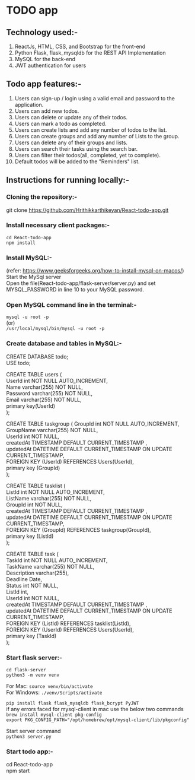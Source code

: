 # TODO app

## Technology used:-
1) ReactJs, HTML, CSS, and Bootstrap for the front-end
2) Python Flask, flask_mysqldb for the REST API Implementation
3) MySQL for the back-end 
4) JWT authentication for users

## Todo app features:- 
1) Users can sign-up / login using a valid email and password to the application. 
2) Users can add new todos.
3) Users can delete or update any of their todos.
4) Users can mark a todo as completed.
5) Users can create lists and add any number of todos to the list.
6) Users can create groups and add any number of Lists to the group.
7) Users can delete any of their groups and lists.
8) Users can search their tasks using the search bar.
9) Users can filter their todos(all, completed, yet to complete).
10) Default todos will be added to the "Reminders" list.


## Instructions for running locally:-
### Cloning the repository:-
git clone https://github.com/Hrithikkarthikeyan/React-todo-app.git

### Install necessary client packages:-
`cd React-todo-app`  
`npm install`  

### Install MySQL:-
(refer:  https://www.geeksforgeeks.org/how-to-install-mysql-on-macos/)  
Start the MySql server  
Open the file(React-todo-app/flask-server/server.py) and set MYSQL_PASSWORD in line 10 to your MySQL password.  

### Open MySQL command line in the terminal:-
`mysql -u root -p`  
(or)   
`/usr/local/mysql/bin/mysql -u root -p`  

### Create database and tables in MySQL:-
CREATE DATABASE todo;  
USE todo;  

CREATE TABLE users (  
  UserId int NOT NULL AUTO_INCREMENT,  
  Name varchar(255) NOT NULL,  
  Password varchar(255) NOT NULL,  
  Email varchar(255) NOT NULL,  
  primary key(UserId)  
);  

CREATE TABLE taskgroup (
  GroupId int NOT NULL AUTO_INCREMENT,  
  GroupName varchar(255) NOT NULL,  
  UserId int NOT NULL,  
  createdAt TIMESTAMP DEFAULT CURRENT_TIMESTAMP ,  
  updatedAt DATETIME DEFAULT CURRENT_TIMESTAMP ON UPDATE CURRENT_TIMESTAMP,  
  FOREIGN KEY (UserId) REFERENCES Users(UserId),  
  primary key (GroupId)  
);  
  
CREATE TABLE tasklist (  
  ListId int NOT NULL AUTO_INCREMENT,  
  ListName varchar(255) NOT NULL,  
  GroupId int NOT NULL,  
  createdAt TIMESTAMP DEFAULT CURRENT_TIMESTAMP ,  
  updatedAt DATETIME DEFAULT CURRENT_TIMESTAMP ON UPDATE CURRENT_TIMESTAMP,  
  FOREIGN KEY (GroupId) REFERENCES taskgroup(GroupId),  
  primary key (ListId)  
);  

CREATE TABLE task (  
  TaskId int NOT NULL AUTO_INCREMENT,  
  TaskName varchar(255) NOT NULL,  
  Description varchar(255),  
  Deadline Date,  
  Status int NOT NULL,  
  ListId int,  
  UserId int NOT NULL,  
  createdAt TIMESTAMP DEFAULT CURRENT_TIMESTAMP ,  
  updatedAt DATETIME DEFAULT CURRENT_TIMESTAMP ON UPDATE CURRENT_TIMESTAMP,  
  FOREIGN KEY (ListId) REFERENCES tasklist(ListId),  
  FOREIGN KEY (UserId) REFERENCES Users(UserId),  
  primary key (TaskId)  
);  

### Start flask server:-
`cd flask-server`  
`python3 -m venv venv`  

For Mac: `source venv/bin/activate`  
For Windows: `./venv/Scripts/activate`  
  
`pip install flask flask_mysqldb flask_bcrypt PyJWT`  
if any errors faced for mysql-client in mac use the below two commands  
`brew install mysql-client pkg-config`  
`export PKG_CONFIG_PATH="/opt/homebrew/opt/mysql-client/lib/pkgconfig"`  

Start server command  
`python3 server.py`  

### Start todo app:-
cd React-todo-app  
npm start  
  
